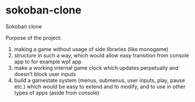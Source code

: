 # sokoban-clone

Sokoban clone

Purpose of the project:
1. making a game without usage of side libraries (like monogame)
2. structure in such a way, which would allow easy transition from console app to for example wpf app
3. make a working internal game clock which updates perpetually and doesn't block user inputs
4. build a gamestate system (menus, submenus, user inputs, play, pause etc.) which would be easy to extend and to modify, and to use in other types of apps (aside from console)

